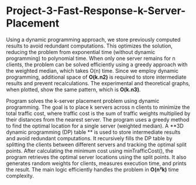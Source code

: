 # Project-3-Fast-Response-k-Server-Placement
Using a dynamic programming approach, we store previously computed results to avoid redundant computations. 
This optimizes the solution, reducing the problem from exponential time (without dynamic programming) to polynomial time. 
When only one server remains for n clients, the problem can be solved efficiently using a greedy approach with the weighted median, which takes O(n) time. Since we employ dynamic programming, additional space of **O(k.n2)** is required to store intermediate results and prevent recalculations. 
The experimental and theoretical graphs, when plotted, show the same pattern, which is **O(k.n3)**.

Program solves the k-server placement problem using dynamic programming. 
The goal is to place k servers across n clients to minimize the total traffic cost, where traffic cost is the sum of traffic weights multiplied by their distances from the nearest server.
The program uses a greedy method to find the optimal location for a single server (weighted median).
A **3D dynamic programming (DP) table ** is used to store intermediate results and avoid redundant computations. It recursively fills the DP table by splitting the clients between different servers and tracking the optimal split points.
After calculating the minimum cost using minTrafficCost(), the program retrieves the optimal server locations using the split points. It also generates random weights for clients, measures execution time, and prints the result. 
The main logic efficiently handles the problem in **O(n²k)** time complexity.
